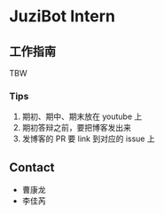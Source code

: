 # JuziBot Intern

## 工作指南

TBW

### Tips

1. 期初、期中、期末放在 youtube 上
1. 期初答辩之前，要把博客发出来
1. 发博客的 PR 要 link 到对应的 issue 上

## Contact

- 曹康龙
- 李佳芮
